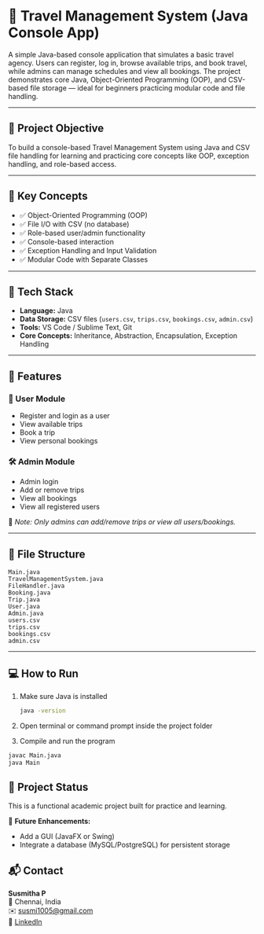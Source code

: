 # 🧳 Travel Management System (Java Console App)

A simple Java-based console application that simulates a basic travel agency. Users can register, log in, browse available trips, and book travel, while admins can manage schedules and view all bookings. The project demonstrates core Java, Object-Oriented Programming (OOP), and CSV-based file storage — ideal for beginners practicing modular code and file handling.

---

## 🎯 Project Objective

To build a console-based Travel Management System using Java and CSV file handling for learning and practicing core concepts like OOP, exception handling, and role-based access.

---

## 🧠 Key Concepts

- ✅ Object-Oriented Programming (OOP)
- ✅ File I/O with CSV (no database)
- ✅ Role-based user/admin functionality
- ✅ Console-based interaction
- ✅ Exception Handling and Input Validation
- ✅ Modular Code with Separate Classes

---

## 🔧 Tech Stack

- **Language:** Java  
- **Data Storage:** CSV files (`users.csv`, `trips.csv`, `bookings.csv`, `admin.csv`)  
- **Tools:** VS Code / Sublime Text, Git  
- **Core Concepts:** Inheritance, Abstraction, Encapsulation, Exception Handling

---

## 🚀 Features

### 👤 User Module
- Register and login as a user
- View available trips
- Book a trip
- View personal bookings

### 🛠 Admin Module
- Admin login
- Add or remove trips
- View all bookings
- View all registered users

📝 *Note: Only admins can add/remove trips or view all users/bookings.*

---

## 📁 File Structure
```
Main.java
TravelManagementSystem.java
FileHandler.java
Booking.java
Trip.java
User.java
Admin.java
users.csv
trips.csv
bookings.csv
admin.csv
```


---


## 💻 How to Run

1. Make sure Java is installed  
   ```bash
   java -version
   ```
2. Open terminal or command prompt inside the project folder

3. Compile and run the program

```bash
javac Main.java
java Main
```




## 📌 Project Status
This is a functional academic project built for practice and learning.


📍 **Future Enhancements:**
- Add a GUI (JavaFX or Swing)
- Integrate a database (MySQL/PostgreSQL) for persistent storage


## 📬 Contact

**Susmitha P**  
📍 Chennai, India  
✉️ [susmi1005@gmail.com](mailto:susmi1005@gmail.com)  
🔗 [LinkedIn](https://linkedin.com/in/susmitha5)







